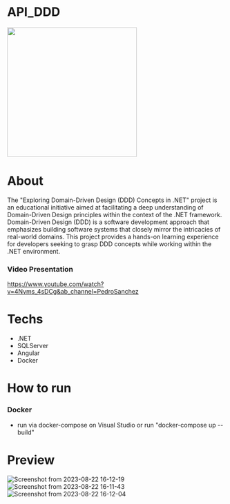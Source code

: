 # API_DDD

<img src="https://github.com/PedroBSanchez/API_DDD/assets/68929967/88c4da9c-66b7-4678-8bd9-2b26cd48a95d" width="300" heigth="300">


# About
The "Exploring Domain-Driven Design (DDD) Concepts in .NET" project is an educational initiative aimed at facilitating a deep understanding of Domain-Driven Design principles within the context of the .NET framework. Domain-Driven Design (DDD) is a software development approach that emphasizes building software systems that closely mirror the intricacies of real-world domains. This project provides a hands-on learning experience for developers seeking to grasp DDD concepts while working within the .NET environment.


### Video Presentation
https://www.youtube.com/watch?v=4Nvms_4sDCg&ab_channel=PedroSanchez

# Techs
 - .NET
 - SQLServer
 - Angular
 - Docker


# How to run

### Docker
 - run via docker-compose on Visual Studio or run "docker-compose up --build"


# Preview

![Screenshot from 2023-08-22 16-12-19](https://github.com/PedroBSanchez/API_DDD/assets/68929967/917f123e-06f0-4dc5-bec0-921dc36bd241)
![Screenshot from 2023-08-22 16-11-43](https://github.com/PedroBSanchez/API_DDD/assets/68929967/58dcf83a-aa75-4b2c-8e75-7888264ff770)
![Screenshot from 2023-08-22 16-12-04](https://github.com/PedroBSanchez/API_DDD/assets/68929967/30580593-ca99-423a-a34d-16d420ce6f5d)

